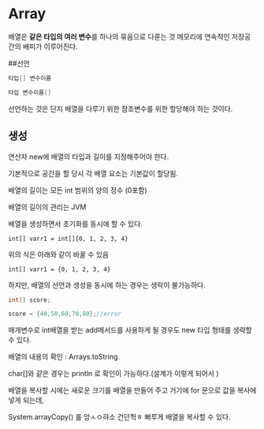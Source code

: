 # Array

배열은 **같은 타입의 여러 변수**를 하나의 묶음으로 다룬는 것
메모리에 연속적인 저장공간의 배피가 이루어진다. 

##선언  

```java
타입[] 변수이름

타입 변수이름[]
```


선언하는 것은 단지 배열을 다루기 위한 참조변수를 위한  할당해야 하는 것이다. 

## 생성
연산자 new에 배열의 타입과 길이를 지정해주어야 한다. 

기본적으로 공간을 할 당시 각 배열 요소는 기본값이 할당됨. 

배열의 길이는 모든 int 범위의 양의 정수 (0포함)

배열의 길이의 관리는 JVM 

배열을 생성하면서 초기화를 동시에 할 수 있다. 

`int[] varr1 = int[]{0, 1, 2, 3, 4}`

위의 식은 아래와 같이 바꿀 수 있음 

`int[] varr1 = {0, 1, 2, 3, 4}`

하지만, 배열의 선언과 생성을 동시에 하는 경우는 생락이 불가능하다. 

```java
int[] score;

score = {40,50,60,70,80};//error
```

매개변수로 int배열을 받는 add메서드를 사용하게 될 경우도 new 타입 형태를 생략할 수 있다.

배열의 내용의 확인 : Arrays.toString 

char[]와 같은 경우는 println 로 확인이 가능하다.(설계가 이렇게 되어서 ) 

배열을 복사할 시에는 새로운 크기를 배열을 만들어 주고 거기에 for 문으로 값을 복사에 넣게 되는데, 

System.arrayCopy() 룰 앙ㅅㅇ햐소 건던헉ㅎ 뻐루게 배열을 복사할 수 있다. 






